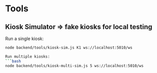 # Tools

## Kiosk Simulator => fake kiosks for local testing 
Run a single kiosk:
```bash
node backend/tools/kiosk-sim.js K1 ws://localhost:5010/ws

Run multiple kiosks:
```bash
node backend/tools/kiosk-multi-sim.js 5 ws://localhost:5010/ws